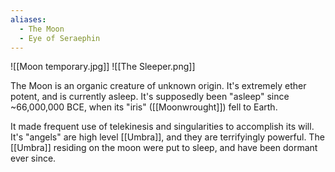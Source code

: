```yaml
---
aliases:
  - The Moon
  - Eye of Seraephin
---
```


![[Moon temporary.jpg]]
![[The Sleeper.png]]

The Moon is an organic creature of unknown origin. It's extremely ether potent, and is currently asleep. It's supposedly been "asleep" since ~66,000,000 BCE, when its "iris" ([[Moonwrought]]) fell to Earth. 

It made frequent use of telekinesis and singularities to accomplish its will. It's "angels" are high level [[Umbra]], and they are terrifyingly powerful. The [[Umbra]] residing on the moon were put to sleep, and have been dormant ever since. 